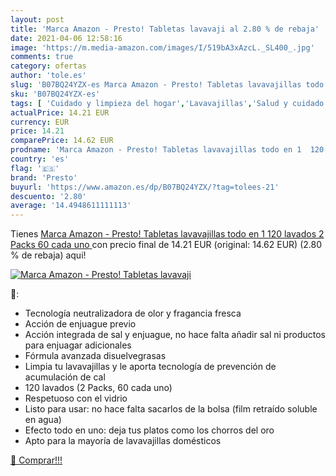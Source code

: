 ```yaml
---
layout: post
title: 'Marca Amazon - Presto! Tabletas lavavaji al 2.80 % de rebaja'
date: 2021-04-06 12:58:16
image: 'https://m.media-amazon.com/images/I/519bA3xAzcL._SL400_.jpg'
comments: true
category: ofertas
author: 'tole.es'
slug: 'B07BQ24YZX-es Marca Amazon - Presto! Tabletas lavavajillas todo en 1 120...'
sku: 'B07BQ24YZX-es'
tags: [ 'Cuidado y limpieza del hogar','Lavavajillas','Salud y cuidado personal','presto','presto!', ]
actualPrice: 14.21 EUR
currency: EUR
price: 14.21
comparePrice: 14.62 EUR
prodname: 'Marca Amazon - Presto! Tabletas lavavajillas todo en 1  120 lavados  2 Packs  60 cada uno '
country: 'es'
flag: '🇪🇸'
brand: 'Presto'
buyurl: 'https://www.amazon.es/dp/B07BQ24YZX/?tag=tolees-21'
descuento: '2.80'
average: '14.4948611111113'
---
```


Tienes [Marca Amazon - Presto! Tabletas lavavajillas todo en 1  120 lavados  2 Packs  60 cada uno ](https://www.amazon.es/dp/B07BQ24YZX/?tag=tolees-21) con precio final de  14.21 EUR (original: 14.62 EUR) (2.80 %  de rebaja) aqui!

[![Marca Amazon - Presto! Tabletas lavavaji](https://m.media-amazon.com/images/I/519bA3xAzcL._SL400_.jpg)](https://www.amazon.es/dp/B07BQ24YZX/?tag=tolees-21)

🔎:

- Tecnología neutralizadora de olor y fragancia fresca
- Acción de enjuague previo
- Acción integrada de sal y enjuague, no hace falta añadir sal ni productos para enjuagar adicionales
- Fórmula avanzada disuelvegrasas
- Limpia tu lavavajillas y le aporta tecnología de prevención de acumulación de cal
- 120 lavados (2 Packs, 60 cada uno)
- Respetuoso con el vidrio
- Listo para usar: no hace falta sacarlos de la bolsa (film retraído soluble en agua)
- Efecto todo en uno: deja tus platos como los chorros del oro
- Apto para la mayoría de lavavajillas domésticos

[🛒 Comprar!!!](https://www.amazon.es/dp/B07BQ24YZX/?tag=tolees-21)
